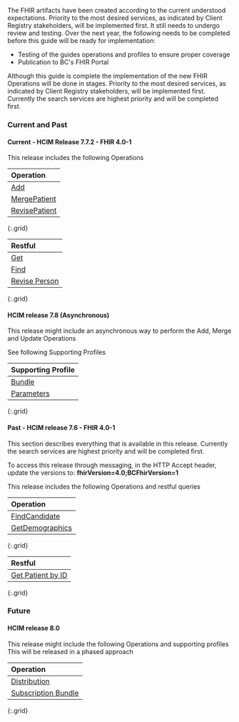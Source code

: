 

The FHIR artifacts have been created according to the current understood expectations. Priority to the most desired services, as indicated by Client Registry stakeholders, will be implemented first. It still needs to undergo review and testing. Over the next year, the following needs to be completed before this guide will be ready for implementation:

* Testing of the guides operations and profiles to ensure proper coverage
* Publication to BC's FHIR Portal

Although this guide is complete the implementation of the new FHIR Operations will be done in stages.  Priority to the most desired services, as indicated by Client Registry stakeholders, will be implemented first.  Currently the search services are highest priority and will be completed first.

### Current and Past

#### Current - HCIM Release 7.7.2 - FHIR 4.0-1

This release includes the following Operations

Operation |
:--- |
[Add](OperationDefinition-bc-patient-add.html) |
[MergePatient](OperationDefinition-bc-patient-merge.html) |
[RevisePatient](OperationDefinition-bc-patient-revise.html) |
{:.grid}

Restful |
:--- |
[Get](restful.html#restful-get) |
[Find](restful.html#restful-find) |
[Revise Person](restful.html#restful-revise-person) |
{:.grid}

#### HCIM release 7.8 (Asynchronous)

This release might include an asynchronous way to perform the Add, Merge and Update Operations

See following Supporting Profiles

Supporting Profile |
:--- |
[Bundle](StructureDefinition-bc-async-ack-response-bundle.html) |
[Parameters](StructureDefinition-bc-metadata-parameter-async-response.html) |
{:.grid}

#### Past - HCIM release 7.6 - FHIR 4.0-1 

This section describes everything that is available in this release. Currently the search services are highest priority and will be completed first.

To access this release through messaging, in the HTTP Accept header, update the versions to:
<b> fhirVersion=4.0;BCFhirVersion=1 </b>

This release includes the following Operations and restful queries

Operation |
:--- |
[FindCandidate](OperationDefinition-bc-patient-find-candidates.html) |
[GetDemographics](OperationDefinition-bc-patient-get-demographics.html) |
{:.grid}

Restful |
:--- |
[Get Patient by ID](StructureDefinition-bc-patient.html) |
{:.grid}

### Future

#### HCIM release 8.0

This release might include the following Operations and supporting profiles<br>This will be released in a phased approach

Operation |
:--- |
[Distribution](CodeSystem-bc-client-registry-patient-change-notification-events.html) |
[Subscription Bundle](StructureDefinition-bc-subscription-notification-bundle.html) |
{:.grid}







